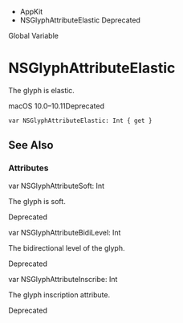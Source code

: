

- AppKit
-  NSGlyphAttributeElastic Deprecated

Global Variable

# NSGlyphAttributeElastic

The glyph is elastic.

macOS 10.0–10.11Deprecated

``` source
var NSGlyphAttributeElastic: Int { get }
```

## See Also

### Attributes

var NSGlyphAttributeSoft: Int

The glyph is soft.

Deprecated

var NSGlyphAttributeBidiLevel: Int

The bidirectional level of the glyph.

Deprecated

var NSGlyphAttributeInscribe: Int

The glyph inscription attribute.

Deprecated

